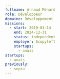 ```yaml
---
fullname: Arnaud Ménard
role: Développeur
domaine: Développement
missions:
  - start: 2019-03-14
    end: 2024-12-31
    status: independent
    employer: Scopyleft
    startups:
      - anais
startups:
  - anais
previously:
  - sepia
---
```


